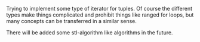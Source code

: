 Trying to implement some type of iterator for tuples. Of course the different types make things complicated and prohibit things like ranged for loops, but many concepts can be transferred in a similar sense. 

There will be added some stl-algorithm like algorithms in the future.
